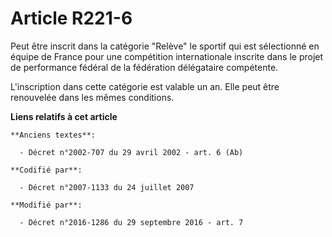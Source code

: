 # Article R221-6

Peut être inscrit dans la catégorie "Relève" le sportif qui est sélectionné en équipe de France pour une compétition
internationale inscrite dans le projet de performance fédéral de la fédération délégataire compétente.

L'inscription dans cette catégorie est valable un an. Elle peut être renouvelée dans les mêmes conditions.

**Liens relatifs à cet article**

	**Anciens textes**:

	  - Décret n°2002-707 du 29 avril 2002 - art. 6 (Ab)

	**Codifié par**:

	  - Décret n°2007-1133 du 24 juillet 2007

	**Modifié par**:

	  - Décret n°2016-1286 du 29 septembre 2016 - art. 7
